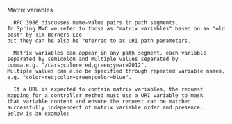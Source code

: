 Matrix variables

      RFC 3986 discusses name-value pairs in path segments. 
    In Spring MVC we refer to those as "matrix variables" based on an "old post" by Tim Berners-Lee 
    but they can be also be referred to as URI path parameters.

      Matrix variables can appear in any path segment, each variable separated by semicolon and multiple values separated by 
    comma,e.g. "/cars;color=red,green;year=2012". 
    Multiple values can also be specified through repeated variable names, e.g. "color=red;color=green;color=blue".

      If a URL is expected to contain matrix variables, the request mapping for a controller method must use a URI variable to mask 
    that variable content and ensure the request can be matched successfully independent of matrix variable order and presence. 
    Below is an example:

